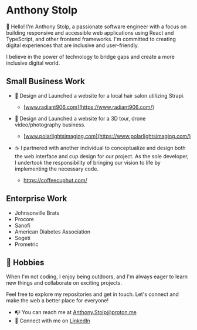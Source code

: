 
# Anthony Stolp

👋 Hello! I'm Anthony Stolp, a passionate software engineer with a focus on building responsive and accessible web applications using React and TypeScript, and other frontend frameworks. I'm committed to creating digital experiences that are inclusive and user-friendly.

I believe in the power of technology to bridge gaps and create a more inclusive digital world.

## Small Business Work

- :rocket: Design and Launched a website for a local hair salon utilizing Strapi.
  - [www.radiant906.com](https://www.radiant906.com/)

- :construction_worker: Design and Launched a website for a 3D tour, drone video/photography business.
  - [www.polarlightsimaging.com](https://www.polarlightsimaging.com/)

- ☕ I partnered with another individual to conceptualize and design both the web interface and cup design for our project. As the sole developer, I undertook the responsibility of bringing our vision to life by implementing the necessary code.
  - https://coffeecuphut.com/
    
## Enterprise Work

- Johnsonville Brats
- Procore
- Sanofi
- American Diabetes Association
- Sogeti
- Prometric 

## 🌱 Hobbies

When I'm not coding, I enjoy being outdoors, and I'm always eager to learn new things and collaborate on exciting projects.

Feel free to explore my repositories and get in touch. Let's connect and make the web a better place for everyone!

- :mailbox_with_no_mail: You can reach me at [Anthony.Stolp@proton.me](mailto:anthony.stolp@proton.me)
- :handshake: Connect with me on [LinkedIn](https://linkedin.com/in/anthonyjstolp)

